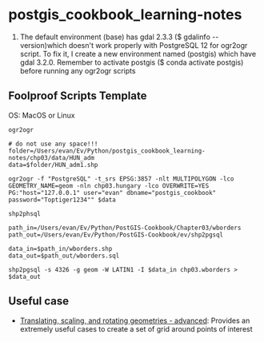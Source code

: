 # postgis_cookbook_learning-notes

1. The default environment (base) has gdal 2.3.3 ($ gdalinfo --version)which doesn't work properly with PostgreSQL 12 for ogr2ogr script. To fix it, I create a new environment named (postgis) which have gdal 3.2.0. Remember to activate postgis ($ conda activate postgis) before running any ogr2ogr scripts



## Foolproof Scripts Template

OS: MacOS or Linux

`ogr2ogr`
```shell
# do not use any space!!!
folder=/Users/evan/Ev/Python/postgis_cookbook_learning-notes/chp03/data/HUN_adm
data=$folder/HUN_adm1.shp

ogr2ogr -f "PostgreSQL" -t_srs EPSG:3857 -nlt MULTIPOLYGON -lco GEOMETRY_NAME=geom -nln chp03.hungary -lco OVERWRITE=YES PG:"host="127.0.0.1" user="evan" dbname="postgis_cookbook" password="Toptiger1234"" $data
```

`shp2phsql`
```shell
path_in=/Users/evan/Ev/Python/PostGIS-Cookbook/Chapter03/wborders
path_out=/Users/evan/Ev/Python/PostGIS-Cookbook/ev/shp2pgsql

data_in=$path_in/wborders.shp
data_out=$path_out/wborders.sql

shp2pgsql -s 4326 -g geom -W LATIN1 -I $data_in chp03.wborders > $data_out
```


## Useful case
* [Translating, scaling, and rotating geometries - advanced](https://github.com/Scorpion2115/postgis_cookbook_learning-notes/tree/master/chp04/Translating%2C%20scaling%2C%20and%20rotating%20geometries%20-%20advanced): Provides an extremely useful cases to create a set of grid around points of interest